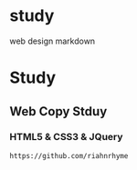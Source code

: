 # study
web design
markdown

# Study
## Web Copy Stduy
### HTML5 & CSS3 & JQuery

```
https://github.com/riahnrhyme
```





